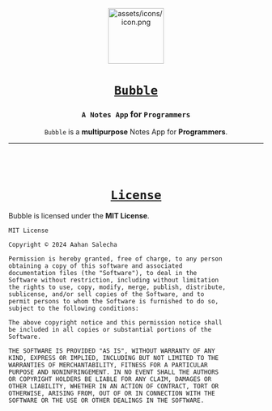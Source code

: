 <div align="center">

[<img src="https://github.com/aahan0511/Bubble/blob/main/assets/blob/video.mp4" alt="assets/icons/icon.png" width=110>](https://github.com/aahan0511/Bubble/blob/main/assets/blob/circle.png "Bubble Logo")

# [**`Bubble`**](https://github.com/aahan0511/Bubble "Bubble on GitHub")

### **`A Notes App` for `Programmers`**
`Bubble` is a **multipurpose** Notes App for **Programmers**.

---

<br><br>

# [**`License`**](LICENSE.md "LICENSE File")
</div>

Bubble is licensed under the **MIT License**.

```
MIT License

Copyright © 2024 Aahan Salecha

Permission is hereby granted, free of charge, to any person 
obtaining a copy of this software and associated 
documentation files (the "Software"), to deal in the 
Software without restriction, including without limitation 
the rights to use, copy, modify, merge, publish, distribute, 
sublicense, and/or sell copies of the Software, and to 
permit persons to whom the Software is furnished to do so, 
subject to the following conditions:

The above copyright notice and this permission notice shall 
be included in all copies or substantial portions of the 
Software.

THE SOFTWARE IS PROVIDED "AS IS", WITHOUT WARRANTY OF ANY 
KIND, EXPRESS OR IMPLIED, INCLUDING BUT NOT LIMITED TO THE 
WARRANTIES OF MERCHANTABILITY, FITNESS FOR A PARTICULAR 
PURPOSE AND NONINFRINGEMENT. IN NO EVENT SHALL THE AUTHORS 
OR COPYRIGHT HOLDERS BE LIABLE FOR ANY CLAIM, DAMAGES OR 
OTHER LIABILITY, WHETHER IN AN ACTION OF CONTRACT, TORT OR 
OTHERWISE, ARISING FROM, OUT OF OR IN CONNECTION WITH THE 
SOFTWARE OR THE USE OR OTHER DEALINGS IN THE SOFTWARE.
```